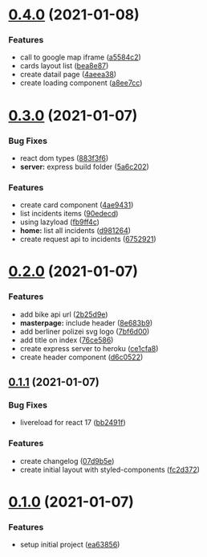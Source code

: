 # [0.4.0](https://github.com/brunomacedo/stolen-bikes/compare/v0.3.0...v0.4.0) (2021-01-08)


### Features

* call to google map iframe ([a5584c2](https://github.com/brunomacedo/stolen-bikes/commit/a5584c202cff1b5e65279d3ff73533d1f9ff97ce))
* cards layout list ([bea8e87](https://github.com/brunomacedo/stolen-bikes/commit/bea8e870abc80965f21863a5f5e18c8798c47516))
* create datail page ([4aeea38](https://github.com/brunomacedo/stolen-bikes/commit/4aeea389f5fce736550f8d19327a4a70fa2505d1))
* create loading component ([a8ee7cc](https://github.com/brunomacedo/stolen-bikes/commit/a8ee7cc36096c542415e25fa2df6354c3134de61))



# [0.3.0](https://github.com/brunomacedo/stolen-bikes/compare/v0.2.0...v0.3.0) (2021-01-07)


### Bug Fixes

* react dom types ([883f3f6](https://github.com/brunomacedo/stolen-bikes/commit/883f3f66f5e615715308d84961ed210f1a899af6))
* **server:** express build folder ([5a6c202](https://github.com/brunomacedo/stolen-bikes/commit/5a6c2025890cfbc6b676161f3000b7d4b1b36e44))


### Features

* create card component ([4ae9431](https://github.com/brunomacedo/stolen-bikes/commit/4ae943118ce63e9fac6472fc192de354522b8bef))
* list incidents items ([90edecd](https://github.com/brunomacedo/stolen-bikes/commit/90edecd7f27fa82e702f87a8db8933108cafb2a1))
* using lazyload ([fb9ff4c](https://github.com/brunomacedo/stolen-bikes/commit/fb9ff4ce5e8cb793d7a1f3900f56a2f7eeb3ce0f))
* **home:** list all incidents ([d981264](https://github.com/brunomacedo/stolen-bikes/commit/d9812644da8086ad0021f7e6a5743f5473c9322a))
* create request api to incidents ([6752921](https://github.com/brunomacedo/stolen-bikes/commit/6752921665978d622e438f23cab9ab3c7c5a01de))



# [0.2.0](https://github.com/brunomacedo/stolen-bikes/compare/v0.1.1...v0.2.0) (2021-01-07)


### Features

* add bike api url ([2b25d9e](https://github.com/brunomacedo/stolen-bikes/commit/2b25d9e493503d4af604dd8b890505fcaa6f9cce))
* **masterpage:** include header ([8e683b9](https://github.com/brunomacedo/stolen-bikes/commit/8e683b97764359036f45af364fe354c05091b5e7))
* add berliner polizei svg logo ([7bf6d00](https://github.com/brunomacedo/stolen-bikes/commit/7bf6d00d623450154bea0a08693ed10184c625ff))
* add title on index ([76ce586](https://github.com/brunomacedo/stolen-bikes/commit/76ce5867797ce48e80ff670be028985371eb5d59))
* create express server to heroku ([ce1cfa8](https://github.com/brunomacedo/stolen-bikes/commit/ce1cfa83bd66c1bb62133702eb6e8848b5a2e206))
* create header component ([d6c0522](https://github.com/brunomacedo/stolen-bikes/commit/d6c05228179e218d19269a7d2ebb6318a6fef2f6))



## [0.1.1](https://github.com/brunomacedo/stolen-bikes/compare/v0.1.0...v0.1.1) (2021-01-07)


### Bug Fixes

* livereload for react 17 ([bb2491f](https://github.com/brunomacedo/stolen-bikes/commit/bb2491f164cf426448217607bb24ae31f62bc94a))


### Features

* create changelog ([07d9b5e](https://github.com/brunomacedo/stolen-bikes/commit/07d9b5eb42d2e620df6e07d6a4ae76b6f8f246f3))
* create initial layout with styled-components ([fc2d372](https://github.com/brunomacedo/stolen-bikes/commit/fc2d37275d9cf59cfc1532a89ef1f1fa834168a8))



# [0.1.0](https://github.com/brunomacedo/stolen-bikes/compare/ea63856f8bdada9d6f7f7be51fcff6d8701c1b63...v0.1.0) (2021-01-07)


### Features

* setup initial project ([ea63856](https://github.com/brunomacedo/stolen-bikes/commit/ea63856f8bdada9d6f7f7be51fcff6d8701c1b63))



